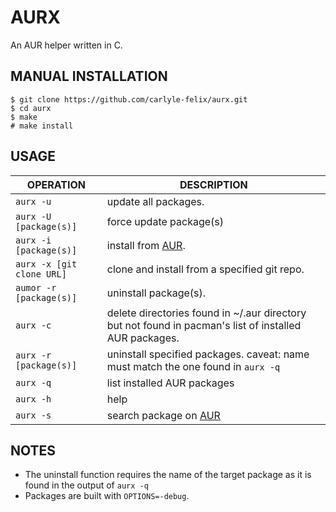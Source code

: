 # AURX

An AUR helper written in C.

## MANUAL INSTALLATION

```
$ git clone https://github.com/carlyle-felix/aurx.git
$ cd aurx
$ make
# make install
```

## USAGE

| OPERATION | DESCRIPTION |
| ------- | ----------- |
| `aurx -u` | update all packages. |
| `aurx -U [package(s)]`| force update package(s)|
| `aurx -i [package(s)]` | install from [AUR](https://aur.archlinux.org/). |
| `aurx -x [git clone URL]` | clone and install from a specified git repo.|
| `aumor -r [package(s)]` | uninstall package(s). |
| `aurx -c` | delete directories found in ~/.aur directory but not found in pacman's list of installed AUR packages. |
| `aurx -r [package(s)]` | uninstall specified packages. caveat: name must match the one found in `aurx -q` |
| `aurx -q` | list installed AUR packages |
| `aurx -h` | help |
| `aurx -s` | search package on [AUR](https://aur.archlinux.org/) |

## NOTES

- The uninstall function requires the name of the target package as it is found in the output of `aurx -q`
- Packages are built with `OPTIONS=-debug`.
